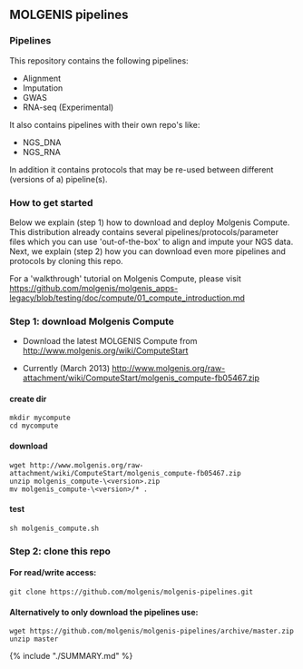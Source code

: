 ## MOLGENIS pipelines

### Pipelines

This repository contains the following pipelines:
* Alignment
* Imputation
* GWAS
* RNA-seq (Experimental)

It also contains pipelines with their own repo's like:
* NGS_DNA
* NGS_RNA

In addition it contains protocols that may be re-used between different (versions of a) pipeline(s).

### How to get started

Below we explain (step 1) how to download and deploy Molgenis Compute. This distribution already contains several pipelines/protocols/parameter files which you can use 'out-of-the-box' to align and impute your NGS data. Next, we explain (step 2) how you can download even more pipelines and protocols by cloning this repo.

For a 'walkthrough' tutorial on Molgenis Compute, please visit https://github.com/molgenis/molgenis_apps-legacy/blob/testing/doc/compute/01_compute_introduction.md

### Step 1: download Molgenis Compute
* Download the latest MOLGENIS Compute from http://www.molgenis.org/wiki/ComputeStart

* Currently (March 2013) http://www.molgenis.org/raw-attachment/wiki/ComputeStart/molgenis_compute-fb05467.zip 

#### create dir
```
mkdir mycompute
cd mycompute
```
#### download
```
wget http://www.molgenis.org/raw-attachment/wiki/ComputeStart/molgenis_compute-fb05467.zip
unzip molgenis_compute-\<version>.zip
mv molgenis_compute-\<version>/* .  
```
#### test
```
sh molgenis_compute.sh  
```

### Step 2: clone this repo

#### For read/write access:
```
git clone https://github.com/molgenis/molgenis-pipelines.git
```
#### Alternatively to only download the pipelines use:
```
wget https://github.com/molgenis/molgenis-pipelines/archive/master.zip
unzip master
```
{% include "./SUMMARY.md" %}
